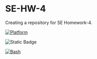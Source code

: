 # SE-HW-4
Creating a repository for SE Homework-4.

[![Platform](https://img.shields.io/badge/platform-Linux-red)](https://www.linux.org)

![Static Badge](https://img.shields.io/badge/License-Mozilla_Public_License_2.0-green)

[![Bash](https://img.shields.io/badge/language-Bash-blue)](https://www.linux.org)
